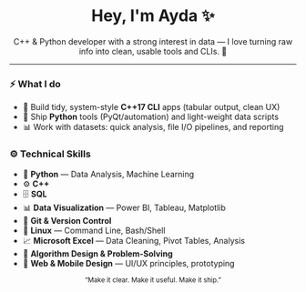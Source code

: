 <h1 align="center">Hey, I'm Ayda ✨</h1>
<p align="center">
  C++ & Python developer with a strong interest in data — I love turning raw info into clean, usable tools and CLIs. 🚀
</p>

---

### ⚡ What I do
- 🧩 Build tidy, system-style **C++17 CLI** apps (tabular output, clean UX)
- 🐍 Ship **Python** tools (PyQt/automation) and light-weight data scripts
- 📊 Work with datasets: quick analysis, file I/O pipelines, and reporting


### ⚙️ Technical Skills
- 🐍 **Python** — Data Analysis, Machine Learning
- ⚙️ **C++**
- 🗄️ **SQL**
- 📊 **Data Visualization** — Power BI, Tableau, Matplotlib
- 🌱 **Git & Version Control**
- 🐧 **Linux** — Command Line, Bash/Shell
- 📈 **Microsoft Excel** — Data Cleaning, Pivot Tables, Analysis
- 🧩 **Algorithm Design & Problem-Solving**
- 🎨 **Web & Mobile Design** — UI/UX principles, prototyping


<p align="center">
  <sub>“Make it clear. Make it useful. Make it ship.”</sub>
</p>
